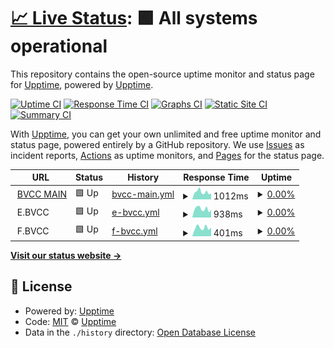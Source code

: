 # [📈 Live Status](https://upptime.github.io/upptime): <!--live status--> **🟩 All systems operational**

This repository contains the open-source uptime monitor and status page for [Upptime](https://upptime.js.org), powered by [Upptime](https://github.com/upptime/upptime).

[![Uptime CI](https://github.com/notarealusernameofcourse/bvcc-uptime/workflows/Uptime%20CI/badge.svg)](https://github.com/notarealusernameofcourse/bvcc-uptime/actions?query=workflow%3A%22Uptime+CI%22)
[![Response Time CI](https://github.com/notarealusernameofcourse/bvcc-uptime/workflows/Response%20Time%20CI/badge.svg)](https://github.com/notarealusernameofcourse/bvcc-uptime/actions?query=workflow%3A%22Response+Time+CI%22)
[![Graphs CI](https://github.com/notarealusernameofcourse/bvcc-uptime/workflows/Graphs%20CI/badge.svg)](https://github.com/notarealusernameofcourse/bvcc-uptime/actions?query=workflow%3A%22Graphs+CI%22)
[![Static Site CI](https://github.com/notarealusernameofcourse/bvcc-uptime/workflows/Static%20Site%20CI/badge.svg)](https://github.com/notarealusernameofcourse/bvcc-uptime/actions?query=workflow%3A%22Static+Site+CI%22)
[![Summary CI](https://github.com/notarealusernameofcourse/bvcc-uptime/workflows/Summary%20CI/badge.svg)](https://github.com/notarealusernameofcourse/bvcc-uptime/actions?query=workflow%3A%22Summary+CI%22)

With [Upptime](https://upptime.js.org), you can get your own unlimited and free uptime monitor and status page, powered entirely by a GitHub repository. We use [Issues](https://github.com/upptime/upptime/issues) as incident reports, [Actions](https://github.com/notarealusernameofcourse/bvcc-uptime/actions) as uptime monitors, and [Pages](https://upptime.github.io/upptime) for the status page.

<!--start: status pages-->
<!-- This summary is generated by Upptime (https://github.com/upptime/upptime) -->
<!-- Do not edit this manually, your changes will be overwritten -->
<!-- prettier-ignore -->
| URL | Status | History | Response Time | Uptime |
| --- | ------ | ------- | ------------- | ------ |
| <img alt="" src="https://icons.duckduckgo.com/ip3/bondagevalley.cc.ico" height="13"> [BVCC MAIN](https://bondagevalley.cc) | 🟩 Up | [bvcc-main.yml](https://github.com/notarealusernameofcourse/bvcc-uptime/commits/HEAD/history/bvcc-main.yml) | <details><summary><img alt="Response time graph" src="./graphs/bvcc-main/response-time-week.png" height="20"> 1012ms</summary><br><a href="https://notarealusernameofcourse.github.io/bvcc-uptime/history/bvcc-main"><img alt="Response time 2351" src="https://img.shields.io/endpoint?url=https%3A%2F%2Fraw.githubusercontent.com%2Fnotarealusernameofcourse%2Fbvcc-uptime%2FHEAD%2Fapi%2Fbvcc-main%2Fresponse-time.json"></a><br><a href="https://notarealusernameofcourse.github.io/bvcc-uptime/history/bvcc-main"><img alt="24-hour response time 833" src="https://img.shields.io/endpoint?url=https%3A%2F%2Fraw.githubusercontent.com%2Fnotarealusernameofcourse%2Fbvcc-uptime%2FHEAD%2Fapi%2Fbvcc-main%2Fresponse-time-day.json"></a><br><a href="https://notarealusernameofcourse.github.io/bvcc-uptime/history/bvcc-main"><img alt="7-day response time 1012" src="https://img.shields.io/endpoint?url=https%3A%2F%2Fraw.githubusercontent.com%2Fnotarealusernameofcourse%2Fbvcc-uptime%2FHEAD%2Fapi%2Fbvcc-main%2Fresponse-time-week.json"></a><br><a href="https://notarealusernameofcourse.github.io/bvcc-uptime/history/bvcc-main"><img alt="30-day response time 963" src="https://img.shields.io/endpoint?url=https%3A%2F%2Fraw.githubusercontent.com%2Fnotarealusernameofcourse%2Fbvcc-uptime%2FHEAD%2Fapi%2Fbvcc-main%2Fresponse-time-month.json"></a><br><a href="https://notarealusernameofcourse.github.io/bvcc-uptime/history/bvcc-main"><img alt="1-year response time 2351" src="https://img.shields.io/endpoint?url=https%3A%2F%2Fraw.githubusercontent.com%2Fnotarealusernameofcourse%2Fbvcc-uptime%2FHEAD%2Fapi%2Fbvcc-main%2Fresponse-time-year.json"></a></details> | <details><summary><a href="https://notarealusernameofcourse.github.io/bvcc-uptime/history/bvcc-main">0.00%</a></summary><a href="https://notarealusernameofcourse.github.io/bvcc-uptime/history/bvcc-main"><img alt="All-time uptime 4.43%" src="https://img.shields.io/endpoint?url=https%3A%2F%2Fraw.githubusercontent.com%2Fnotarealusernameofcourse%2Fbvcc-uptime%2FHEAD%2Fapi%2Fbvcc-main%2Fuptime.json"></a><br><a href="https://notarealusernameofcourse.github.io/bvcc-uptime/history/bvcc-main"><img alt="24-hour uptime 0.00%" src="https://img.shields.io/endpoint?url=https%3A%2F%2Fraw.githubusercontent.com%2Fnotarealusernameofcourse%2Fbvcc-uptime%2FHEAD%2Fapi%2Fbvcc-main%2Fuptime-day.json"></a><br><a href="https://notarealusernameofcourse.github.io/bvcc-uptime/history/bvcc-main"><img alt="7-day uptime 0.00%" src="https://img.shields.io/endpoint?url=https%3A%2F%2Fraw.githubusercontent.com%2Fnotarealusernameofcourse%2Fbvcc-uptime%2FHEAD%2Fapi%2Fbvcc-main%2Fuptime-week.json"></a><br><a href="https://notarealusernameofcourse.github.io/bvcc-uptime/history/bvcc-main"><img alt="30-day uptime 0.00%" src="https://img.shields.io/endpoint?url=https%3A%2F%2Fraw.githubusercontent.com%2Fnotarealusernameofcourse%2Fbvcc-uptime%2FHEAD%2Fapi%2Fbvcc-main%2Fuptime-month.json"></a><br><a href="https://notarealusernameofcourse.github.io/bvcc-uptime/history/bvcc-main"><img alt="1-year uptime 4.43%" src="https://img.shields.io/endpoint?url=https%3A%2F%2Fraw.githubusercontent.com%2Fnotarealusernameofcourse%2Fbvcc-uptime%2FHEAD%2Fapi%2Fbvcc-main%2Fuptime-year.json"></a></details>
| <img alt="" src="https://icons.duckduckgo.com/ip3/null.ico" height="13"> E.BVCC | 🟩 Up | [e-bvcc.yml](https://github.com/notarealusernameofcourse/bvcc-uptime/commits/HEAD/history/e-bvcc.yml) | <details><summary><img alt="Response time graph" src="./graphs/e-bvcc/response-time-week.png" height="20"> 938ms</summary><br><a href="https://notarealusernameofcourse.github.io/bvcc-uptime/history/e-bvcc"><img alt="Response time 1027" src="https://img.shields.io/endpoint?url=https%3A%2F%2Fraw.githubusercontent.com%2Fnotarealusernameofcourse%2Fbvcc-uptime%2FHEAD%2Fapi%2Fe-bvcc%2Fresponse-time.json"></a><br><a href="https://notarealusernameofcourse.github.io/bvcc-uptime/history/e-bvcc"><img alt="24-hour response time 828" src="https://img.shields.io/endpoint?url=https%3A%2F%2Fraw.githubusercontent.com%2Fnotarealusernameofcourse%2Fbvcc-uptime%2FHEAD%2Fapi%2Fe-bvcc%2Fresponse-time-day.json"></a><br><a href="https://notarealusernameofcourse.github.io/bvcc-uptime/history/e-bvcc"><img alt="7-day response time 938" src="https://img.shields.io/endpoint?url=https%3A%2F%2Fraw.githubusercontent.com%2Fnotarealusernameofcourse%2Fbvcc-uptime%2FHEAD%2Fapi%2Fe-bvcc%2Fresponse-time-week.json"></a><br><a href="https://notarealusernameofcourse.github.io/bvcc-uptime/history/e-bvcc"><img alt="30-day response time 908" src="https://img.shields.io/endpoint?url=https%3A%2F%2Fraw.githubusercontent.com%2Fnotarealusernameofcourse%2Fbvcc-uptime%2FHEAD%2Fapi%2Fe-bvcc%2Fresponse-time-month.json"></a><br><a href="https://notarealusernameofcourse.github.io/bvcc-uptime/history/e-bvcc"><img alt="1-year response time 1027" src="https://img.shields.io/endpoint?url=https%3A%2F%2Fraw.githubusercontent.com%2Fnotarealusernameofcourse%2Fbvcc-uptime%2FHEAD%2Fapi%2Fe-bvcc%2Fresponse-time-year.json"></a></details> | <details><summary><a href="https://notarealusernameofcourse.github.io/bvcc-uptime/history/e-bvcc">0.00%</a></summary><a href="https://notarealusernameofcourse.github.io/bvcc-uptime/history/e-bvcc"><img alt="All-time uptime 16.49%" src="https://img.shields.io/endpoint?url=https%3A%2F%2Fraw.githubusercontent.com%2Fnotarealusernameofcourse%2Fbvcc-uptime%2FHEAD%2Fapi%2Fe-bvcc%2Fuptime.json"></a><br><a href="https://notarealusernameofcourse.github.io/bvcc-uptime/history/e-bvcc"><img alt="24-hour uptime 0.00%" src="https://img.shields.io/endpoint?url=https%3A%2F%2Fraw.githubusercontent.com%2Fnotarealusernameofcourse%2Fbvcc-uptime%2FHEAD%2Fapi%2Fe-bvcc%2Fuptime-day.json"></a><br><a href="https://notarealusernameofcourse.github.io/bvcc-uptime/history/e-bvcc"><img alt="7-day uptime 0.00%" src="https://img.shields.io/endpoint?url=https%3A%2F%2Fraw.githubusercontent.com%2Fnotarealusernameofcourse%2Fbvcc-uptime%2FHEAD%2Fapi%2Fe-bvcc%2Fuptime-week.json"></a><br><a href="https://notarealusernameofcourse.github.io/bvcc-uptime/history/e-bvcc"><img alt="30-day uptime 0.00%" src="https://img.shields.io/endpoint?url=https%3A%2F%2Fraw.githubusercontent.com%2Fnotarealusernameofcourse%2Fbvcc-uptime%2FHEAD%2Fapi%2Fe-bvcc%2Fuptime-month.json"></a><br><a href="https://notarealusernameofcourse.github.io/bvcc-uptime/history/e-bvcc"><img alt="1-year uptime 16.49%" src="https://img.shields.io/endpoint?url=https%3A%2F%2Fraw.githubusercontent.com%2Fnotarealusernameofcourse%2Fbvcc-uptime%2FHEAD%2Fapi%2Fe-bvcc%2Fuptime-year.json"></a></details>
| <img alt="" src="https://icons.duckduckgo.com/ip3/null.ico" height="13"> F.BVCC | 🟩 Up | [f-bvcc.yml](https://github.com/notarealusernameofcourse/bvcc-uptime/commits/HEAD/history/f-bvcc.yml) | <details><summary><img alt="Response time graph" src="./graphs/f-bvcc/response-time-week.png" height="20"> 401ms</summary><br><a href="https://notarealusernameofcourse.github.io/bvcc-uptime/history/f-bvcc"><img alt="Response time 421" src="https://img.shields.io/endpoint?url=https%3A%2F%2Fraw.githubusercontent.com%2Fnotarealusernameofcourse%2Fbvcc-uptime%2FHEAD%2Fapi%2Ff-bvcc%2Fresponse-time.json"></a><br><a href="https://notarealusernameofcourse.github.io/bvcc-uptime/history/f-bvcc"><img alt="24-hour response time 406" src="https://img.shields.io/endpoint?url=https%3A%2F%2Fraw.githubusercontent.com%2Fnotarealusernameofcourse%2Fbvcc-uptime%2FHEAD%2Fapi%2Ff-bvcc%2Fresponse-time-day.json"></a><br><a href="https://notarealusernameofcourse.github.io/bvcc-uptime/history/f-bvcc"><img alt="7-day response time 401" src="https://img.shields.io/endpoint?url=https%3A%2F%2Fraw.githubusercontent.com%2Fnotarealusernameofcourse%2Fbvcc-uptime%2FHEAD%2Fapi%2Ff-bvcc%2Fresponse-time-week.json"></a><br><a href="https://notarealusernameofcourse.github.io/bvcc-uptime/history/f-bvcc"><img alt="30-day response time 375" src="https://img.shields.io/endpoint?url=https%3A%2F%2Fraw.githubusercontent.com%2Fnotarealusernameofcourse%2Fbvcc-uptime%2FHEAD%2Fapi%2Ff-bvcc%2Fresponse-time-month.json"></a><br><a href="https://notarealusernameofcourse.github.io/bvcc-uptime/history/f-bvcc"><img alt="1-year response time 421" src="https://img.shields.io/endpoint?url=https%3A%2F%2Fraw.githubusercontent.com%2Fnotarealusernameofcourse%2Fbvcc-uptime%2FHEAD%2Fapi%2Ff-bvcc%2Fresponse-time-year.json"></a></details> | <details><summary><a href="https://notarealusernameofcourse.github.io/bvcc-uptime/history/f-bvcc">0.00%</a></summary><a href="https://notarealusernameofcourse.github.io/bvcc-uptime/history/f-bvcc"><img alt="All-time uptime 54.29%" src="https://img.shields.io/endpoint?url=https%3A%2F%2Fraw.githubusercontent.com%2Fnotarealusernameofcourse%2Fbvcc-uptime%2FHEAD%2Fapi%2Ff-bvcc%2Fuptime.json"></a><br><a href="https://notarealusernameofcourse.github.io/bvcc-uptime/history/f-bvcc"><img alt="24-hour uptime 0.00%" src="https://img.shields.io/endpoint?url=https%3A%2F%2Fraw.githubusercontent.com%2Fnotarealusernameofcourse%2Fbvcc-uptime%2FHEAD%2Fapi%2Ff-bvcc%2Fuptime-day.json"></a><br><a href="https://notarealusernameofcourse.github.io/bvcc-uptime/history/f-bvcc"><img alt="7-day uptime 0.00%" src="https://img.shields.io/endpoint?url=https%3A%2F%2Fraw.githubusercontent.com%2Fnotarealusernameofcourse%2Fbvcc-uptime%2FHEAD%2Fapi%2Ff-bvcc%2Fuptime-week.json"></a><br><a href="https://notarealusernameofcourse.github.io/bvcc-uptime/history/f-bvcc"><img alt="30-day uptime 0.00%" src="https://img.shields.io/endpoint?url=https%3A%2F%2Fraw.githubusercontent.com%2Fnotarealusernameofcourse%2Fbvcc-uptime%2FHEAD%2Fapi%2Ff-bvcc%2Fuptime-month.json"></a><br><a href="https://notarealusernameofcourse.github.io/bvcc-uptime/history/f-bvcc"><img alt="1-year uptime 54.29%" src="https://img.shields.io/endpoint?url=https%3A%2F%2Fraw.githubusercontent.com%2Fnotarealusernameofcourse%2Fbvcc-uptime%2FHEAD%2Fapi%2Ff-bvcc%2Fuptime-year.json"></a></details>

<!--end: status pages-->

[**Visit our status website →**](https://upptime.github.io/upptime)

## 📄 License

- Powered by: [Upptime](https://github.com/upptime/upptime)
- Code: [MIT](./LICENSE) © [Upptime](https://upptime.js.org)
- Data in the `./history` directory: [Open Database License](https://opendatacommons.org/licenses/odbl/1-0/)

